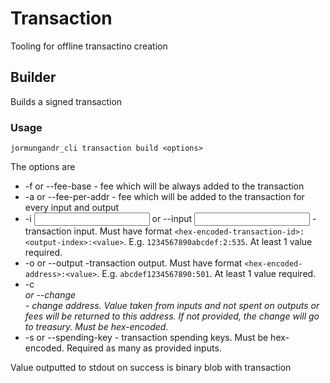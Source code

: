 # Transaction

Tooling for offline transactino creation

## Builder

Builds a signed transaction

### Usage

```
jormungandr_cli transaction build <options>
```

The options are

- -f <value> or --fee-base <value> - fee which will be always added to the transaction
- -a <value> or --fee-per-addr <value> - fee which will be added to the transaction for every
input and output
- -i <input> or --input <input> - transaction input. Must have format
`<hex-encoded-transaction-id>:<output-index>:<value>`. E.g. `1234567890abcdef:2:535`.
At least 1 value required.
- -o <output> or --output <output> -transaction output. Must have format
`<hex-encoded-address>:<value>`. E.g. `abcdef1234567890:501`. At least 1 value required.
- -c <address> or --change <address> - change address. Value taken from inputs and not spent on
outputs or fees will be returned to this address. If not provided, the change will go to treasury.
Must be hex-encoded.
- -s <key> or --spending-key <key> - transaction spending keys. Must be hex-encoded.
Required as many as provided inputs.

Value outputted to stdout on success is binary blob with transaction
